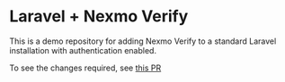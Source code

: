 # Laravel + Nexmo Verify

This is a demo repository for adding Nexmo Verify to a standard Laravel 
installation with authentication enabled.

To see the changes required, see [this PR](https://github.com/mheap/laravel-nexmo-verify/pull/1)
